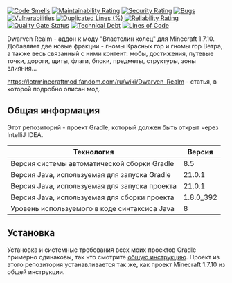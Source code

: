 [![Code Smells](https://sonarcloud.io/api/project_badges/measure?project=Hummel009_Dwarven-Realm&metric=code_smells)](https://sonarcloud.io/summary/overall?id=Hummel009_Dwarven-Realm)
[![Maintainability Rating](https://sonarcloud.io/api/project_badges/measure?project=Hummel009_Dwarven-Realm&metric=sqale_rating)](https://sonarcloud.io/summary/overall?id=Hummel009_Dwarven-Realm)
[![Security Rating](https://sonarcloud.io/api/project_badges/measure?project=Hummel009_Dwarven-Realm&metric=security_rating)](https://sonarcloud.io/summary/overall?id=Hummel009_Dwarven-Realm)
[![Bugs](https://sonarcloud.io/api/project_badges/measure?project=Hummel009_Dwarven-Realm&metric=bugs)](https://sonarcloud.io/summary/overall?id=Hummel009_Dwarven-Realm)
[![Vulnerabilities](https://sonarcloud.io/api/project_badges/measure?project=Hummel009_Dwarven-Realm&metric=vulnerabilities)](https://sonarcloud.io/summary/overall?id=Hummel009_Dwarven-Realm)
[![Duplicated Lines (%)](https://sonarcloud.io/api/project_badges/measure?project=Hummel009_Dwarven-Realm&metric=duplicated_lines_density)](https://sonarcloud.io/summary/overall?id=Hummel009_Dwarven-Realm)
[![Reliability Rating](https://sonarcloud.io/api/project_badges/measure?project=Hummel009_Dwarven-Realm&metric=reliability_rating)](https://sonarcloud.io/summary/overall?id=Hummel009_Dwarven-Realm)
[![Quality Gate Status](https://sonarcloud.io/api/project_badges/measure?project=Hummel009_Dwarven-Realm&metric=alert_status)](https://sonarcloud.io/summary/overall?id=Hummel009_Dwarven-Realm)
[![Technical Debt](https://sonarcloud.io/api/project_badges/measure?project=Hummel009_Dwarven-Realm&metric=sqale_index)](https://sonarcloud.io/summary/overall?id=Hummel009_Dwarven-Realm)
[![Lines of Code](https://sonarcloud.io/api/project_badges/measure?project=Hummel009_Dwarven-Realm&metric=ncloc)](https://sonarcloud.io/summary/overall?id=Hummel009_Dwarven-Realm)

Dwarven Realm - аддон к моду "Властелин колец" для Minecraft 1.7.10. Добавляет две новые фракции - гномы Красных гор и гномы гор Ветра, а также весь связанный с ними контент: мобы, достижения, путевые точки, дороги, щиты, флаги, блоки, предметы, структуры, зоны влияния...

https://lotrminecraftmod.fandom.com/ru/wiki/Dwarven_Realm - статья, в которой подробно описан мод.

## Общая информация

Этот репозиторий - проект Gradle, который должен быть открыт через IntelliJ IDEA.

| Технология                                    | Версия    |
|-----------------------------------------------|-----------|
| Версия системы автоматической сборки Gradle   | 8.5       |
| Версия Java, используемая для запуска Gradle  | 21.0.1    |
| Версия Java, используемая для запуска проекта | 21.0.1    |
| Версия Java, используемая для сборки проекта  | 1.8.0_392 |
| Уровень используемого в коде синтаксиса Java  | 8         |

## Установка

Установка и системные требования всех моих проектов Gradle примерно одинаковы, так что смотрите [общую инструкцию](https://github.com/Hummel009/Legendary-Item#readme). Проект из этого репозитория устанавливается так же, как проект Minecraft 1.7.10 из общей инструкции.
